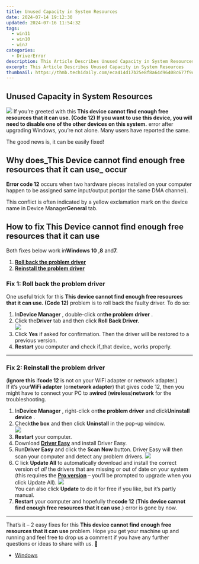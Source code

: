 ```yaml
---
title: Unused Capacity in System Resources
date: 2024-07-14 19:12:30
updated: 2024-07-16 11:54:32
tags:
  - win11
  - win10
  - win7
categories:
  - DriverError
description: This Article Describes Unused Capacity in System Resources
excerpt: This Article Describes Unused Capacity in System Resources
thumbnail: https://thmb.techidaily.com/eca414d17b25e8f8a64d96408c677f9d5871694def811f8f7c4b963f5242cb3d.jpg
---
```


## Unused Capacity in System Resources

![](https://images.drivereasy.com/wp-content/uploads/2018/10/img_5bb84ca273139.jpg)
 If you’re greeted with this   **This device cannot find enough free resources that it can use. (Code 12)**
 **If you want to use this device, you will need to disable one of the other devices on this system.** error after upgrading Windows, you’re not alone. Many users have reported the same.

The good news is, it can be easily fixed!

## Why does_This Device cannot find enough free resources that it can use_ occur

**Error code 12** occurs when two hardware pieces installed on your computer happen to be assigned same input/output port(or the same DMA channel).

 This conflict is often indicated by a yellow exclamation mark on the device name in Device Manager**General** tab.

## How to fix This Device cannot find enough free resources that it can use

 Both fixes below work in**Windows 10** ,**8** and**7\.**

1. [**Roll back the problem driver**](https://bluetties.sjv.io/lxv4pm)
2. [**Reinstall the problem driver**](https://ancheer.sjv.io/y96bgp)

### Fix 1: Roll back the problem driver

 One useful trick for this   **This device cannot find enough free resources that it can use. (Code 12)** problem is to roll back the faulty driver. To do so:

1. In**Device Manager** , double-click on**the problem driver** .
2. Click the**Driver** tab and then click   **Roll Back Driver.**  
![](https://images.drivereasy.com/wp-content/uploads/2018/10/img_5bb851fb0ebc3.jpg)
3. Click **Yes**   if asked for confirmation. Then the driver will be restored to a previous version.
4. **Restart** you computer and check if_that device_ works properly.

---

### Fix 2: Reinstall the problem driver

 (**Ignore this** if**code 12** is not on your WiFi adapter or network adapter.)  
 If it’s your**WiFi adapter** (or**network adapter**) that gives code 12, then you might have to connect your PC to a**wired** (**wireless**)**network** for the troubleshooting.  

1. In**Device Manager** , right-click on**the problem driver** and click**Uninstall device** .
2. Check**the box** and then click **Uninstall**   in the pop-up window.  
![](https://images.drivereasy.com/wp-content/uploads/2018/09/img_5b91f147059a0.png)
3. **Restart** your computer.
4. Download **[Driver Easy](https://tools.techidaily.com/drivereasy/download/)**  and install Driver Easy.
5. Run**Driver Easy** and click the **Scan Now** button. Driver Easy will then scan your computer and detect any problem drivers. ![](https://images.drivereasy.com/wp-content/uploads/2018/07/img_5b46ffcde1143.jpg)
6. C  lick **Update All** to automatically download and install the correct version of _all_  the drivers that are missing or out of date on your system (this requires the **[Pro version](https://tools.techidaily.com/drivereasy/download/)**  – you’ll be prompted to upgrade when you click Update All). ![](https://images.drivereasy.com/wp-content/uploads/2018/07/img_5b472528c2b06.jpg)  
 You can also click **Update** to do it for free if you like, but it’s partly manual.
7. **Restart** your computer and hopefully the**code 12** (**This device cannot find enough free resources that it can use.**) error is gone by now.

---

 That’s it – 2 easy fixes for this **This device cannot find enough free resources that it can use** problem. Hope you get your machine up and running and feel free to drop us a comment if you have any further questions or ideas to share with us. 🙂

* [Windows](https://tools.techidaily.com/drivereasy/download/)

<ins class="adsbygoogle"
     style="display:block"
     data-ad-format="autorelaxed"
     data-ad-client="ca-pub-7571918770474297"
     data-ad-slot="1223367746"></ins>



<ins class="adsbygoogle"
     style="display:block"
     data-ad-client="ca-pub-7571918770474297"
     data-ad-slot="8358498916"
     data-ad-format="auto"
     data-full-width-responsive="true"></ins>
